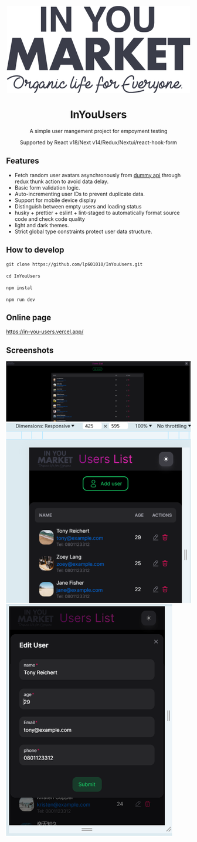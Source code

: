 <div align="center">
<img src="./public/logo.png" alt="icon"/>
<h1 align="center">InYouUsers</h1>
A simple user mangement project for empoyment testing

Supported by React v18/Next v14/Redux/Nextui/react-hook-form

</div>

## Features

- Fetch random user avatars asynchronously from [dummy api](https://jsonplaceholder.typicode.com/users) through redux thunk action to avoid data delay.
- Basic form validation logic.
- Auto-incrementing user IDs to prevent duplicate data.
- Support for mobile device display
- Distinguish between empty users and loading status
- husky + prettier + eslint + lint-staged to automatically format source code and check code quality
- light and dark themes.
- Strict global type constraints protect user data structure.

## How to develop

```shell
git clone https://github.com/lp601010/InYouUsers.git

cd InYouUsers

npm instal

npm run dev
```

## Online page

https://in-you-users.vercel.app/

## Screenshots

![cover](./public/pc.png)
![mobile](./public/mobile.png)
![modal](./public/modal.png)
